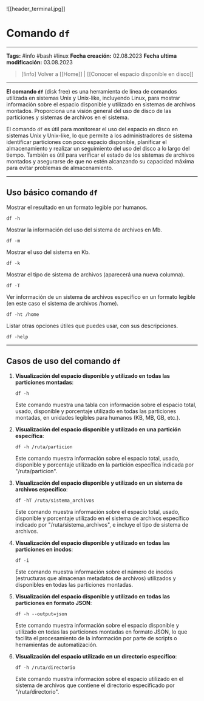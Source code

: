 ![[header_terminal.jpg]]
# Comando `df`

---
**Tags:** #info #bash #linux 
**Fecha creación:** 02.08.2023
**Fecha ultima modificación:** 03.08.2023

>[!info] Volver a [[Home]] | [[Conocer el espacio disponible en disco]]

---

**El comando `df`** (disk free) es una herramienta de línea de comandos utilizada en sistemas Unix y Unix-like, incluyendo Linux, para mostrar información sobre el espacio disponible y utilizado en sistemas de archivos montados. Proporciona una visión general del uso de disco de las particiones y sistemas de archivos en el sistema.

El comando `df` es útil para monitorear el uso del espacio en disco en sistemas Unix y Unix-like, lo que permite a los administradores de sistema identificar particiones con poco espacio disponible, planificar el almacenamiento y realizar un seguimiento del uso del disco a lo largo del tiempo. También es útil para verificar el estado de los sistemas de archivos montados y asegurarse de que no estén alcanzando su capacidad máxima para evitar problemas de almacenamiento.

---

## Uso básico comando `df`

Mostrar el resultado en un formato legible por humanos.
```
df -h
```

Mostrar la información del uso del sistema de archivos en Mb.
```
df -m
```

Mostrar el uso del sistema en Kb.
```
df -k
```

Mostrar el tipo de sistema de archivos (aparecerá una nueva columna).
```
df -T
```

Ver información de un sistema de archivos específico en un formato legible (en este caso el sistema de archivos /home).
```
df -ht /home
```

Listar otras opciones útiles que puedes usar, con sus descripciones.
```
df -help
```

---
## Casos de uso del comando `df`

1. **Visualización del espacio disponible y utilizado en todas las particiones montadas**:
   ```
   df -h
   ```
   Este comando muestra una tabla con información sobre el espacio total, usado, disponible y porcentaje utilizado en todas las particiones montadas, en unidades legibles para humanos (KB, MB, GB, etc.).

2. **Visualización del espacio disponible y utilizado en una partición específica**:
   ```
   df -h /ruta/particion
   ```

   Este comando muestra información sobre el espacio total, usado, disponible y porcentaje utilizado en la partición específica indicada por "/ruta/particion".

3. **Visualización del espacio disponible y utilizado en un sistema de archivos específico**:
   ```
   df -hT /ruta/sistema_archivos
   ```
   Este comando muestra información sobre el espacio total, usado, disponible y porcentaje utilizado en el sistema de archivos específico indicado por "/ruta/sistema_archivos", e incluye el tipo de sistema de archivos.

4. **Visualización del espacio disponible y utilizado en todas las particiones en inodos**:
   ```
   df -i
   ```

   Este comando muestra información sobre el número de inodos (estructuras que almacenan metadatos de archivos) utilizados y disponibles en todas las particiones montadas.

5. **Visualización del espacio disponible y utilizado en todas las particiones en formato JSON**:
   ```
   df -h --output=json
   ```

   Este comando muestra información sobre el espacio disponible y utilizado en todas las particiones montadas en formato JSON, lo que facilita el procesamiento de la información por parte de scripts o herramientas de automatización.

6. **Visualización del espacio utilizado en un directorio específico**:
   ```
   df -h /ruta/directorio
   ```
   
   Este comando muestra información sobre el espacio utilizado en el sistema de archivos que contiene el directorio especificado por "/ruta/directorio".


